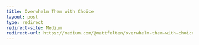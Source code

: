 ```yaml
---
title: Overwhelm Them with Choice
layout: post
type: redirect
redirect-site: Medium
redirect-url: https://medium.com/@mattfelten/overwhelm-them-with-choice-1a501e5039fa
---
```

